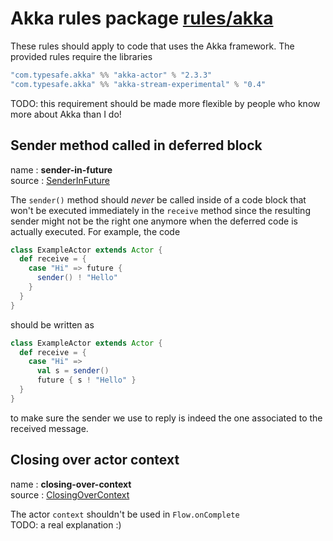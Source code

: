 # Akka rules package [rules/akka](/rules/akka/src)

These rules should apply to code that uses the Akka framework. The provided rules require the libraries
```scala
"com.typesafe.akka" %% "akka-actor" % "2.3.3"
"com.typesafe.akka" %% "akka-stream-experimental" % "0.4"
```

TODO: this requirement should be made more flexible by people who know more about Akka than I do!

## Sender method called in deferred block

name : **sender-in-future**  
source : [SenderInFuture](/rules/akka/src/SenderInFuture.scala)

The `sender()` method should _never_ be called inside of a code block that won't be executed immediately in the `receive` method since the resulting sender might not be the right one anymore when the deferred code is actually executed. For example, the code
```scala
class ExampleActor extends Actor {
  def receive = {
    case "Hi" => future {
      sender() ! "Hello"
    }
  }
}
```
should be written as
```scala
class ExampleActor extends Actor {
  def receive = {
    case "Hi" => 
      val s = sender()
      future { s ! "Hello" }
  }
}
```
to make sure the sender we use to reply is indeed the one associated to the received message.

## Closing over actor context

name : **closing-over-context**  
source : [ClosingOverContext](/rules/akka/src/ClosingOverContext.scala)

The actor `context` shouldn't be used in `Flow.onComplete`  
TODO: a real explanation :)
